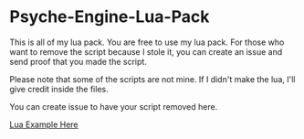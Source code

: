 # Psyche-Engine-Lua-Pack
This is all of my lua pack. You are free to use my lua pack. For those who want to remove the script because I stole it, you can create an issue and send proof that you made the script. 

Please note that some of the scripts are not mine. If I didn't make the lua, I'll give credit inside the files.
 

You can create issue to have your script removed here.

[Lua Example Here](https://github.com/ShadowMario/FNF-PsychEngine/wiki/Lua-Script-API)
